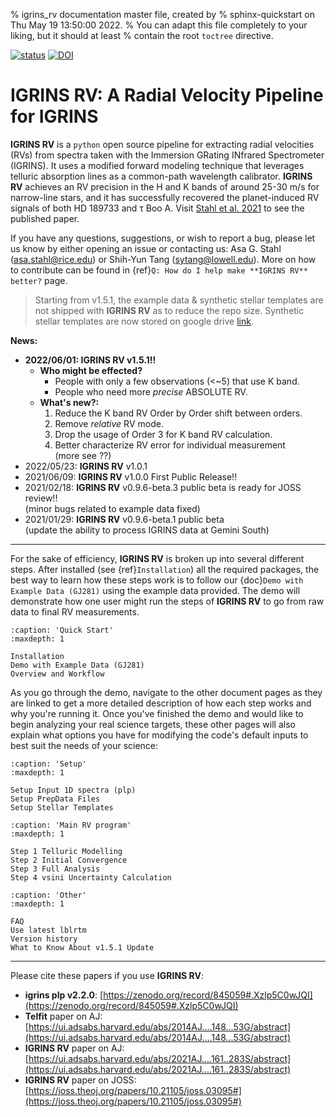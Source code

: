 % igrins_rv documentation master file, created by
% sphinx-quickstart on Thu May 19 13:50:00 2022.
% You can adapt this file completely to your liking, but it should at least
% contain the root `toctree` directive.
<!-- 
```{include} ../../README.md
``` -->

[![status](https://joss.theoj.org/papers/37282917527e6c195d9dff80107388fd/status.svg)](https://joss.theoj.org/papers/37282917527e6c195d9dff80107388fd)
[![DOI](https://zenodo.org/badge/266670787.svg)](https://zenodo.org/badge/latestdoi/266670787)

# IGRINS RV: A Radial Velocity Pipeline for IGRINS

**IGRINS RV** is a ``python`` open source pipeline for extracting radial velocities (RVs) from spectra taken with the Immersion GRating INfrared Spectrometer (IGRINS). It uses a modified forward modeling technique that leverages telluric absorption lines as a common-path wavelength calibrator. **IGRINS RV** achieves an RV precision in the H and K bands of around 25-30 m/s for narrow-line stars, and it has successfully recovered the planet-induced RV signals of both HD 189733 and &tau; Boo A. Visit [Stahl et al. 2021](https://ui.adsabs.harvard.edu/abs/2021AJ....161..283S/abstract) to see the published paper.

If you have any questions, suggestions, or wish to report a bug, please let us know by either opening an issue or contacting us: Asa G. Stahl (asa.stahl@rice.edu) or Shih-Yun Tang (sytang@lowell.edu).
More on how to contribute can be found in {ref}`Q: How do I help make **IGRINS RV** better?` page.

> Starting from v1.5.1, the example data & synthetic stellar templates are not shipped with **IGRINS RV** as to reduce the repo size. Synthetic stellar templates are now stored on google drive [link](https://drive.google.com/drive/folders/1WRiQ3PKCbhueQi6htd0zusq_1ieKXgHP?usp=sharing).

**News:**
* **2022/06/01: **IGRINS RV** v1.5.1!!**
    * **Who might be effected?**
      * People with only a few observations (<~5) that use K band.
      * People who need more *precise* ABSOLUTE RV.
    * **What's new?:**
      1. Reduce the K band RV Order by Order shift between orders.
      2. Remove *relative* RV mode.
      3. Drop the usage of Order 3 for K band RV calculation.
      4. Better characterize RV error for individual measurement\
        (more see ??)
* 2022/05/23: **IGRINS RV** v1.0.1
* 2021/06/09: **IGRINS RV** v1.0.0 First Public Release!!
* 2021/02/18: **IGRINS RV** v0.9.6-beta.3 public beta is ready for JOSS review!!\
(minor bugs related to example data fixed)
* 2021/01/29: **IGRINS RV** v0.9.6-beta.1 public beta\
(update the ability to process IGRINS data at Gemini South)

***

For the sake of efficiency, **IGRINS RV** is broken up into several different steps. After installed (see {ref}`Installation`) all the required packages, the best way to learn how these steps work is to follow our {doc}`Demo with Example Data (GJ281)` using the example data provided. The demo will demonstrate how one user might run the steps of **IGRINS RV** to go from raw data to final RV measurements. 

```{toctree}
:caption: 'Quick Start'
:maxdepth: 1

Installation
Demo with Example Data (GJ281)
Overview and Workflow
```

As you go through the demo, navigate to the other document pages as they are linked to get a more detailed description of how each step works and why you're running it. Once you've finished the demo and would like to begin analyzing your real science targets, these other pages will also explain what options you have for modifying the code's default inputs to best suit the needs of your science:

```{toctree}
:caption: 'Setup'
:maxdepth: 1

Setup Input 1D spectra (plp)
Setup PrepData Files
Setup Stellar Templates
```

```{toctree}
:caption: 'Main RV program'
:maxdepth: 1

Step 1 Telluric Modelling
Step 2 Initial Convergence
Step 3 Full Analysis
Step 4 vsini Uncertainty Calculation
```

```{toctree}
:caption: 'Other'
:maxdepth: 1

FAQ
Use latest lblrtm
Version history
What to Know About v1.5.1 Update
```


***
Please cite these papers if you use **IGRINS RV**:
* **igrins plp v2.2.0**: [https://zenodo.org/record/845059#.Xzlp5C0wJQI](https://zenodo.org/record/845059#.Xzlp5C0wJQI)
* **Telfit** paper on AJ: [https://ui.adsabs.harvard.edu/abs/2014AJ....148...53G/abstract](https://ui.adsabs.harvard.edu/abs/2014AJ....148...53G/abstract)
* **IGRINS RV** paper on AJ: [https://ui.adsabs.harvard.edu/abs/2021AJ....161..283S/abstract](https://ui.adsabs.harvard.edu/abs/2021AJ....161..283S/abstract)
* **IGRINS RV** paper on JOSS: [https://joss.theoj.org/papers/10.21105/joss.03095#](https://joss.theoj.org/papers/10.21105/joss.03095#)


<!-- ```{toctree}
:caption: 'Contents:'
:maxdepth: 2
:hidden:

Home
Installation
Overview-and-Workflow
FAQ
``` -->

<!-- # Indices and tables

- {ref}`genindex`
- {ref}`modindex`
- {ref}`search` -->
